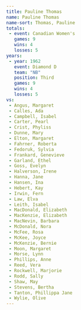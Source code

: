 ```yaml
---
title: Pauline Thomas
name: Pauline Thomas
name-sort: Thomas, Pauline
totals:
 - event: Canadian Women's
   games: 9
   wins: 4
   losses: 5
years:
 - year: 1962
   event: Diamond D
   team: "NB"
   position: Third
   games: 9
   wins: 4
   losses: 5
vs:
 - Angus, Margaret
 - Calles, Ada
 - Campbell, Isabel
 - Carter, Pearl
 - Crist, Phyliss
 - Dunne, Mary
 - Elton, Margaret
 - Fahrner, Roberta
 - Fedoruk, Sylvia
 - Frankard, Genevieve
 - Garland, Ethel
 - Goss, Evelyn
 - Halverson, Irene
 - Hanna, Jane
 - Hansen, Ina
 - Hebert, Kay
 - Irwin, Fern
 - Law, Elva
 - Leith, Isabel
 - MacDonald, Elizabeth
 - MacKenzie, Elizabeth
 - MacNevin, Barbara
 - McDonald, Nora
 - McFee, Rosa
 - McKee, Joyce
 - McKenzie, Bernie
 - Moon, Margaret
 - Morse, Lynn
 - Phillips, Anne
 - Reed, Vera
 - Rockwell, Marjorie
 - Rodd, Sally
 - Shaw, May
 - Stevens, Bertha
 - Tanton, Phillippa Jane
 - Wylie, Olive
---
```

